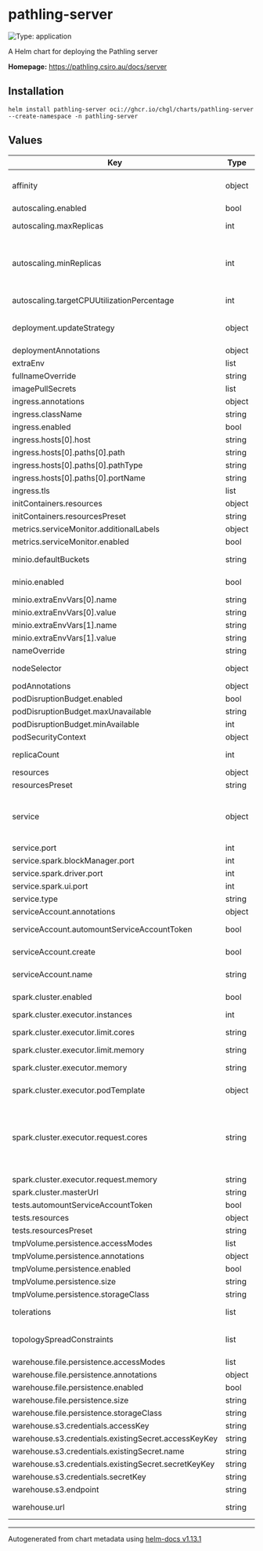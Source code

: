 # pathling-server

![Type: application](https://img.shields.io/badge/Type-application-informational?style=flat-square)

A Helm chart for deploying the Pathling server

**Homepage:** <https://pathling.csiro.au/docs/server>

## Installation

```console
helm install pathling-server oci://ghcr.io/chgl/charts/pathling-server --create-namespace -n pathling-server
```

## Values

| Key                                                  | Type   | Default                                                                                                                                     | Description                                                                                                                                                                                                                                                                                                                                                                                                                                                            |
| ---------------------------------------------------- | ------ | ------------------------------------------------------------------------------------------------------------------------------------------- | ---------------------------------------------------------------------------------------------------------------------------------------------------------------------------------------------------------------------------------------------------------------------------------------------------------------------------------------------------------------------------------------------------------------------------------------------------------------------- |
| affinity                                             | object | `{}`                                                                                                                                        | affinity for pods assignment see: <https://kubernetes.io/docs/concepts/configuration/assign-pod-node/#affinity-and-anti-affinity>                                                                                                                                                                                                                                                                                                                                      |
| autoscaling.enabled                                  | bool   | `false`                                                                                                                                     | enable horizontal pod autoscaling                                                                                                                                                                                                                                                                                                                                                                                                                                      |
| autoscaling.maxReplicas                              | int    | `5`                                                                                                                                         | upper limit for the number of pods that can be set by the autoscaler; cannot be smaller than `minReplicas`.                                                                                                                                                                                                                                                                                                                                                            |
| autoscaling.minReplicas                              | int    | `1`                                                                                                                                         | minReplicas is the lower limit for the number of replicas to which the autoscaler can scale down. It defaults to 1 pod. minReplicas is allowed to be 0 if the alpha feature gate HPAScaleToZero is enabled and at least one Object or External metric is configured. Scaling is active as long as at least one metric value is available.                                                                                                                              |
| autoscaling.targetCPUUtilizationPercentage           | int    | `80`                                                                                                                                        | target average CPU utilization (represented as a percentage of requested CPU) over all the pods; if not specified the default autoscaling policy will be used.                                                                                                                                                                                                                                                                                                         |
| deployment.updateStrategy                            | object | `{"type":"Recreate"}`                                                                                                                       | Deployment strategy type <https://kubernetes.io/docs/concepts/workloads/controllers/statefulset/#update-strategies>                                                                                                                                                                                                                                                                                                                                                    |
| deploymentAnnotations                                | object | `{}`                                                                                                                                        | metadata.annotations to apply to the deployment                                                                                                                                                                                                                                                                                                                                                                                                                        |
| extraEnv                                             | list   | `[]`                                                                                                                                        | extra environment variables to apply to the container                                                                                                                                                                                                                                                                                                                                                                                                                  |
| fullnameOverride                                     | string | `""`                                                                                                                                        | String to fully override fullname template                                                                                                                                                                                                                                                                                                                                                                                                                             |
| imagePullSecrets                                     | list   | `[]`                                                                                                                                        | image pull secrets                                                                                                                                                                                                                                                                                                                                                                                                                                                     |
| ingress.annotations                                  | object | `{}`                                                                                                                                        |                                                                                                                                                                                                                                                                                                                                                                                                                                                                        |
| ingress.className                                    | string | `""`                                                                                                                                        |                                                                                                                                                                                                                                                                                                                                                                                                                                                                        |
| ingress.enabled                                      | bool   | `false`                                                                                                                                     |                                                                                                                                                                                                                                                                                                                                                                                                                                                                        |
| ingress.hosts[0].host                                | string | `"pathling-server.127.0.0.1.nip.io"`                                                                                                        |                                                                                                                                                                                                                                                                                                                                                                                                                                                                        |
| ingress.hosts[0].paths[0].path                       | string | `"/"`                                                                                                                                       |                                                                                                                                                                                                                                                                                                                                                                                                                                                                        |
| ingress.hosts[0].paths[0].pathType                   | string | `"ImplementationSpecific"`                                                                                                                  |                                                                                                                                                                                                                                                                                                                                                                                                                                                                        |
| ingress.hosts[0].paths[0].portName                   | string | `"http"`                                                                                                                                    |                                                                                                                                                                                                                                                                                                                                                                                                                                                                        |
| ingress.tls                                          | list   | `[]`                                                                                                                                        |                                                                                                                                                                                                                                                                                                                                                                                                                                                                        |
| initContainers.resources                             | object | `{}`                                                                                                                                        |                                                                                                                                                                                                                                                                                                                                                                                                                                                                        |
| initContainers.resourcesPreset                       | string | `"nano"`                                                                                                                                    |                                                                                                                                                                                                                                                                                                                                                                                                                                                                        |
| metrics.serviceMonitor.additionalLabels              | object | `{}`                                                                                                                                        |                                                                                                                                                                                                                                                                                                                                                                                                                                                                        |
| metrics.serviceMonitor.enabled                       | bool   | `false`                                                                                                                                     |                                                                                                                                                                                                                                                                                                                                                                                                                                                                        |
| minio.defaultBuckets                                 | string | `"pathling-warehouse"`                                                                                                                      | create a bucket used for the pathling server warehouse by default. See `warehouse.url`.                                                                                                                                                                                                                                                                                                                                                                                |
| minio.enabled                                        | bool   | `true`                                                                                                                                      | set to `true` to enable the included minio sub-chart and auto-configure the server to use it for storage                                                                                                                                                                                                                                                                                                                                                               |
| minio.extraEnvVars[0].name                           | string | `"MINIO_UPDATE"`                                                                                                                            |                                                                                                                                                                                                                                                                                                                                                                                                                                                                        |
| minio.extraEnvVars[0].value                          | string | `"off"`                                                                                                                                     |                                                                                                                                                                                                                                                                                                                                                                                                                                                                        |
| minio.extraEnvVars[1].name                           | string | `"MINIO_CALLHOME_ENABLE"`                                                                                                                   |                                                                                                                                                                                                                                                                                                                                                                                                                                                                        |
| minio.extraEnvVars[1].value                          | string | `"off"`                                                                                                                                     |                                                                                                                                                                                                                                                                                                                                                                                                                                                                        |
| nameOverride                                         | string | `""`                                                                                                                                        | String to partially override fullname template (will maintain the release name)                                                                                                                                                                                                                                                                                                                                                                                        |
| nodeSelector                                         | object | `{}`                                                                                                                                        | node labels for pods assignment see: <https://kubernetes.io/docs/concepts/scheduling-eviction/assign-pod-node/>                                                                                                                                                                                                                                                                                                                                                        |
| podAnnotations                                       | object | `{}`                                                                                                                                        | pod annotations                                                                                                                                                                                                                                                                                                                                                                                                                                                        |
| podDisruptionBudget.enabled                          | bool   | `false`                                                                                                                                     | create a PodDisruptionBudget resource                                                                                                                                                                                                                                                                                                                                                                                                                                  |
| podDisruptionBudget.maxUnavailable                   | string | `""`                                                                                                                                        | Maximum unavailable instances; ignored if there is no PodDisruptionBudget                                                                                                                                                                                                                                                                                                                                                                                              |
| podDisruptionBudget.minAvailable                     | int    | `1`                                                                                                                                         | Minimum available instances; ignored if there is no PodDisruptionBudget                                                                                                                                                                                                                                                                                                                                                                                                |
| podSecurityContext                                   | object | `{}`                                                                                                                                        | the pod security context                                                                                                                                                                                                                                                                                                                                                                                                                                               |
| replicaCount                                         | int    | `1`                                                                                                                                         | number of replicas. This components can also be easily scaled horizontally if necessary.                                                                                                                                                                                                                                                                                                                                                                               |
| resources                                            | object | `{}`                                                                                                                                        |                                                                                                                                                                                                                                                                                                                                                                                                                                                                        |
| resourcesPreset                                      | string | `"large"`                                                                                                                                   |                                                                                                                                                                                                                                                                                                                                                                                                                                                                        |
| service                                              | object | `{"metrics":{"port":8081},"port":8080,"spark":{"blockManager":{"port":7078},"driver":{"port":7077},"ui":{"port":4040}},"type":"ClusterIP"}` | service used to expose the API                                                                                                                                                                                                                                                                                                                                                                                                                                         |
| service.port                                         | int    | `8080`                                                                                                                                      | service port                                                                                                                                                                                                                                                                                                                                                                                                                                                           |
| service.spark.blockManager.port                      | int    | `7078`                                                                                                                                      | service port for the Spark block manager                                                                                                                                                                                                                                                                                                                                                                                                                               |
| service.spark.driver.port                            | int    | `7077`                                                                                                                                      | service port for the Spark driver                                                                                                                                                                                                                                                                                                                                                                                                                                      |
| service.spark.ui.port                                | int    | `4040`                                                                                                                                      | service port for the Spark UI                                                                                                                                                                                                                                                                                                                                                                                                                                          |
| service.type                                         | string | `"ClusterIP"`                                                                                                                               | type of service                                                                                                                                                                                                                                                                                                                                                                                                                                                        |
| serviceAccount.annotations                           | object | `{}`                                                                                                                                        | Annotations to add to the service account                                                                                                                                                                                                                                                                                                                                                                                                                              |
| serviceAccount.automountServiceAccountToken          | bool   | `false`                                                                                                                                     | whether to automount the SA token. Note the SA token is also automatically mounted if `spark.cluster.enabled=true`                                                                                                                                                                                                                                                                                                                                                     |
| serviceAccount.create                                | bool   | `true`                                                                                                                                      | Specifies whether a service account should be created. Used to setup Spark executor pods if `spark.cluster.enabled=true`.                                                                                                                                                                                                                                                                                                                                              |
| serviceAccount.name                                  | string | `""`                                                                                                                                        | The name of the service account to use. If not set and create is true, a name is generated using the fullname template                                                                                                                                                                                                                                                                                                                                                 |
| spark.cluster.enabled                                | bool   | `false`                                                                                                                                     | ⚠️ Experimental: enable clustered mode for the Spark deployment. The Pathling server acts as the driver.                                                                                                                                                                                                                                                                                                                                                               |
| spark.cluster.executor.instances                     | int    | `1`                                                                                                                                         | number of executor instances                                                                                                                                                                                                                                                                                                                                                                                                                                           |
| spark.cluster.executor.limit.cores                   | string | `""`                                                                                                                                        | Specify a hard cpu limit for each executor pod launched for the Spark Application.                                                                                                                                                                                                                                                                                                                                                                                     |
| spark.cluster.executor.limit.memory                  | string | `""`                                                                                                                                        | executor pod container memory limits                                                                                                                                                                                                                                                                                                                                                                                                                                   |
| spark.cluster.executor.memory                        | string | `""`                                                                                                                                        | Amount of memory to use per executor process, in the same format as JVM memory strings with a size unit suffix ("k", "m", "g" or "t") (e.g. 512m, 2g).                                                                                                                                                                                                                                                                                                                 |
| spark.cluster.executor.podTemplate                   | object | `{}`                                                                                                                                        | executor pod template. Stored as YAML and mounted as a file specified in `spark.kubernetes.executor.podTemplateFile`.                                                                                                                                                                                                                                                                                                                                                  |
| spark.cluster.executor.request.cores                 | string | `""`                                                                                                                                        | Specify the cpu request for each executor pod. Values conform to the Kubernetes convention. Example values include 0.1, 500m, 1.5, 5, etc., with the definition of cpu units documented in CPU units. This is distinct from spark.executor.cores: it is only used and takes precedence over spark.executor.cores for specifying the executor pod cpu request if set. Task parallelism, e.g., number of tasks an executor can run concurrently is not affected by this. |
| spark.cluster.executor.request.memory                | string | `""`                                                                                                                                        | executor pod container memory requests                                                                                                                                                                                                                                                                                                                                                                                                                                 |
| spark.cluster.masterUrl                              | string | `"k8s://https://kubernetes.default.svc"`                                                                                                    | the Spark master URL                                                                                                                                                                                                                                                                                                                                                                                                                                                   |
| tests.automountServiceAccountToken                   | bool   | `false`                                                                                                                                     |                                                                                                                                                                                                                                                                                                                                                                                                                                                                        |
| tests.resources                                      | object | `{}`                                                                                                                                        |                                                                                                                                                                                                                                                                                                                                                                                                                                                                        |
| tests.resourcesPreset                                | string | `"nano"`                                                                                                                                    |                                                                                                                                                                                                                                                                                                                                                                                                                                                                        |
| tmpVolume.persistence.accessModes                    | list   | `["ReadWriteOnce"]`                                                                                                                         | PVC Access Mode for data volume                                                                                                                                                                                                                                                                                                                                                                                                                                        |
| tmpVolume.persistence.annotations                    | object | `{}`                                                                                                                                        | annotations for the PVC                                                                                                                                                                                                                                                                                                                                                                                                                                                |
| tmpVolume.persistence.enabled                        | bool   | `false`                                                                                                                                     | create a volume for the /tmp dir                                                                                                                                                                                                                                                                                                                                                                                                                                       |
| tmpVolume.persistence.size                           | string | `"8Gi"`                                                                                                                                     | PVC Storage Request for data volume                                                                                                                                                                                                                                                                                                                                                                                                                                    |
| tmpVolume.persistence.storageClass                   | string | `""`                                                                                                                                        | PVC storage class                                                                                                                                                                                                                                                                                                                                                                                                                                                      |
| tolerations                                          | list   | `[]`                                                                                                                                        | tolerations for pods assignment see: <https://kubernetes.io/docs/concepts/configuration/taint-and-toleration/>                                                                                                                                                                                                                                                                                                                                                         |
| topologySpreadConstraints                            | list   | `[]`                                                                                                                                        | pod topology spread configuration see: <https://kubernetes.io/docs/concepts/workloads/pods/pod-topology-spread-constraints/#api>                                                                                                                                                                                                                                                                                                                                       |
| warehouse.file.persistence.accessModes               | list   | `["ReadWriteOnce"]`                                                                                                                         | PVC Access Mode for data volume                                                                                                                                                                                                                                                                                                                                                                                                                                        |
| warehouse.file.persistence.annotations               | object | `{}`                                                                                                                                        | annotations for the PVC                                                                                                                                                                                                                                                                                                                                                                                                                                                |
| warehouse.file.persistence.enabled                   | bool   | `false`                                                                                                                                     | Enable file-based data persistence using PVC                                                                                                                                                                                                                                                                                                                                                                                                                           |
| warehouse.file.persistence.size                      | string | `"8Gi"`                                                                                                                                     | PVC Storage Request for data volume                                                                                                                                                                                                                                                                                                                                                                                                                                    |
| warehouse.file.persistence.storageClass              | string | `""`                                                                                                                                        | PVC storage class                                                                                                                                                                                                                                                                                                                                                                                                                                                      |
| warehouse.s3.credentials.accessKey                   | string | `""`                                                                                                                                        | access key for S3 (`fs.s3a.access.key`)                                                                                                                                                                                                                                                                                                                                                                                                                                |
| warehouse.s3.credentials.existingSecret.accessKeyKey | string | `"s3-access-key"`                                                                                                                           | name of the key inside the secret that refers to the access key                                                                                                                                                                                                                                                                                                                                                                                                        |
| warehouse.s3.credentials.existingSecret.name         | string | `""`                                                                                                                                        | name of an existing secret containing the access- and secret-key.                                                                                                                                                                                                                                                                                                                                                                                                      |
| warehouse.s3.credentials.existingSecret.secretKeyKey | string | `"s3-secret-key"`                                                                                                                           | name of the key inside the secret that refers to the secret key                                                                                                                                                                                                                                                                                                                                                                                                        |
| warehouse.s3.credentials.secretKey                   | string | `""`                                                                                                                                        | secret key for S3 (`fs.s3a.secret.key`)                                                                                                                                                                                                                                                                                                                                                                                                                                |
| warehouse.s3.endpoint                                | string | `""`                                                                                                                                        | S3 endpoint (`fs.s3a.endpoint`)                                                                                                                                                                                                                                                                                                                                                                                                                                        |
| warehouse.url                                        | string | `"s3://pathling-warehouse"`                                                                                                                 | base URL at which Pathling will look for data files (`pathling.storage.warehouseUrl`).                                                                                                                                                                                                                                                                                                                                                                                 |

---

Autogenerated from chart metadata using [helm-docs v1.13.1](https://github.com/norwoodj/helm-docs/releases/v1.13.1)
